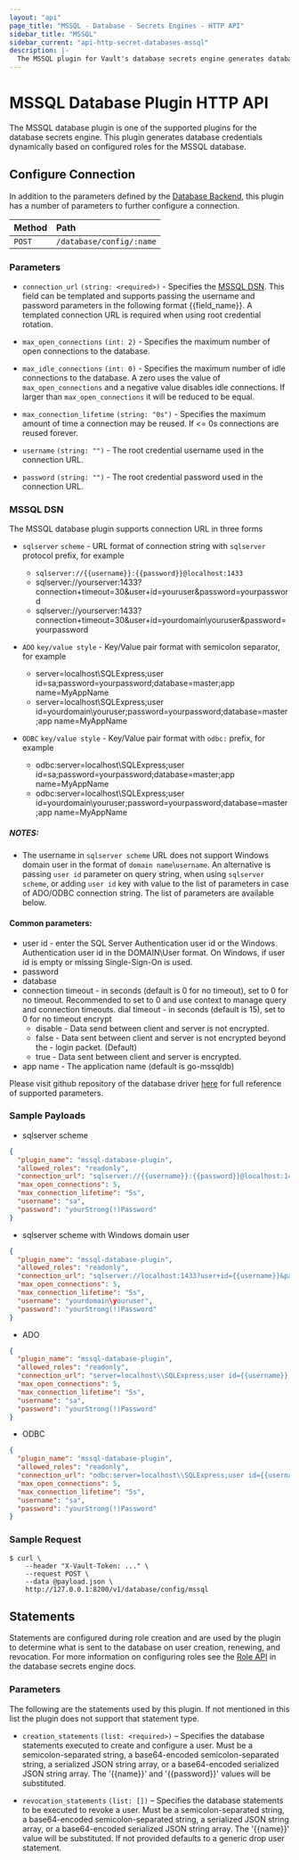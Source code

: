 ```yaml
---
layout: "api"
page_title: "MSSQL - Database - Secrets Engines - HTTP API"
sidebar_title: "MSSQL"
sidebar_current: "api-http-secret-databases-mssql"
description: |-
  The MSSQL plugin for Vault's database secrets engine generates database credentials to access MSSQL servers.
---
```


# MSSQL Database Plugin HTTP API

The MSSQL database plugin is one of the supported plugins for the database
secrets engine. This plugin generates database credentials dynamically based on
configured roles for the MSSQL database.

## Configure Connection

In addition to the parameters defined by the [Database
Backend](/api/secret/databases/index.html#configure-connection), this plugin
has a number of parameters to further configure a connection.

| Method   | Path                         |
| :--------------------------- | :--------------------- |
| `POST`   | `/database/config/:name`     |

### Parameters
- `connection_url` `(string: <required>)` - Specifies the [MSSQL DSN](#mssql-dsn). This field
  can be templated and supports passing the username and password
  parameters in the following format {{field_name}}.  A templated connection URL is
  required when using root credential rotation. 

- `max_open_connections` `(int: 2)` - Specifies the maximum number of open
  connections to the database.

- `max_idle_connections` `(int: 0)` - Specifies the maximum number of idle
  connections to the database. A zero uses the value of `max_open_connections`
  and a negative value disables idle connections. If larger than
  `max_open_connections` it will be reduced to be equal.

- `max_connection_lifetime` `(string: "0s")` - Specifies the maximum amount of
  time a connection may be reused. If <= 0s connections are reused forever.

- `username` `(string: "")` - The root credential username used in the connection URL. 

- `password` `(string: "")` - The root credential password used in the connection URL.

### MSSQL DSN

The MSSQL database plugin supports connection URL in three forms

- `sqlserver` `scheme` - URL format of connection string with `sqlserver` protocol prefix, for example

  - `sqlserver://{{username}}:{{password}}@localhost:1433`
  - sqlserver://yourserver:1433?connection+timeout=30&user+id=youruser&password=yourpassword
  - sqlserver://yourserver:1433?connection+timeout=30&user+id=yourdomain\youruser&password=yourpassword

- `ADO` `key/value style` - Key/Value pair format with semicolon separator, for example

  - server=localhost\\SQLExpress;user id=sa;password=yourpassword;database=master;app name=MyAppName
  - server=localhost\\SQLExpress;user id=yourdomain\youruser;password=yourpassword;database=master;app name=MyAppName

- `ODBC` `key/value style` - Key/Value pair format with `odbc:` prefix, for example
  - odbc:server=localhost\\SQLExpress;user id=sa;password=yourpassword;database=master;app name=MyAppName
  - odbc:server=localhost\\SQLExpress;user id=yourdomain\youruser;password=yourpassword;database=master;app name=MyAppName

##### NOTES:

- The username in `sqlserver scheme` URL does not support Windows domain user in the format of `domain name`\\`username`. An alternative is passing `user id` parameter on query string, when using `sqlserver scheme`, or adding `user id` key with value to the list of parameters in case of ADO/ODBC connection string. The list of parameters are available below.

#### Common parameters:
- user id - enter the SQL Server Authentication user id or the Windows Authentication user id in the DOMAIN\User format. On Windows, if user id is empty or missing Single-Sign-On is used.
- password
- database
- connection timeout - in seconds (default is 0 for no timeout), set to 0 for no timeout. Recommended to set to 0 and use context to manage query and connection timeouts.
dial timeout - in seconds (default is 15), set to 0 for no timeout
encrypt
  - disable - Data send between client and server is not encrypted.
  - false - Data sent between client and server is not encrypted beyond the - login packet. (Default)
  - true - Data sent between client and server is encrypted.
- app name - The application name (default is go-mssqldb)

Please visit github repository of the database driver [here](https://github.com/denisenkom/go-mssqldb/blob/master/README.md#connection-parameters-and-dsn) for full reference of supported parameters.


### Sample Payloads

- sqlserver scheme
```json
{
  "plugin_name": "mssql-database-plugin",
  "allowed_roles": "readonly",
  "connection_url": "sqlserver://{{username}}:{{password}}@localhost:1433",
  "max_open_connections": 5,
  "max_connection_lifetime": "5s",
  "username": "sa",
  "password": "yourStrong(!)Password"
}
```
- sqlserver scheme with Windows domain user
```json
{
  "plugin_name": "mssql-database-plugin",
  "allowed_roles": "readonly",
  "connection_url": "sqlserver://localhost:1433?user+id={{username}}&password={{password}}",
  "max_open_connections": 5,
  "max_connection_lifetime": "5s",
  "username": "yourdomain\youruser",
  "password": "yourStrong(!)Password"
}
```
- ADO
```json
{
  "plugin_name": "mssql-database-plugin",
  "allowed_roles": "readonly",
  "connection_url": "server=localhost\\SQLExpress;user id={{username}};password={{password}};database=master;app name=MyAppName",
  "max_open_connections": 5,
  "max_connection_lifetime": "5s",
  "username": "sa",
  "password": "yourStrong(!)Password"
}
```
- ODBC
```json
{
  "plugin_name": "mssql-database-plugin",
  "allowed_roles": "readonly",
  "connection_url": "odbc:server=localhost\\SQLExpress;user id={{username}};password={{password}};database=master;app name=MyAppName",
  "max_open_connections": 5,
  "max_connection_lifetime": "5s",
  "username": "sa",
  "password": "yourStrong(!)Password"
}
```

### Sample Request

```
$ curl \
    --header "X-Vault-Token: ..." \
    --request POST \
    --data @payload.json \
    http://127.0.0.1:8200/v1/database/config/mssql
```

## Statements

Statements are configured during role creation and are used by the plugin to
determine what is sent to the database on user creation, renewing, and
revocation. For more information on configuring roles see the [Role
API](/api/secret/databases/index.html#create-role) in the database secrets engine docs.

### Parameters

The following are the statements used by this plugin. If not mentioned in this
list the plugin does not support that statement type.

- `creation_statements` `(list: <required>)` – Specifies the database
  statements executed to create and configure a user. Must be a
  semicolon-separated string, a base64-encoded semicolon-separated string, a
  serialized JSON string array, or a base64-encoded serialized JSON string
  array. The '{{name}}' and '{{password}}' values will be substituted.

- `revocation_statements` `(list: [])` – Specifies the database statements to
  be executed to revoke a user. Must be a semicolon-separated string, a
  base64-encoded semicolon-separated string, a serialized JSON string array, or
  a base64-encoded serialized JSON string array. The '{{name}}' value will be
  substituted. If not provided defaults to a generic drop user statement.
